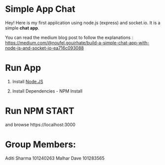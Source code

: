 Simple App Chat
===================


Hey! Here is my first application using node.js (express) and socket.io. It is a simple **chat app**. 

You can read the medium blog post to follow the explanations : https://medium.com/@noufel.gouirhate/build-a-simple-chat-app-with-node-js-and-socket-io-ea716c093088

# Run App

1) Install [Node.JS](https://nodejs.org/en/) 

2) Install Dependencies - NPM Install


# Run NPM START 

and browse https://localhost:3000

# Group Members:
Aditi Sharma 101240263
Malhar Dave 101283565
